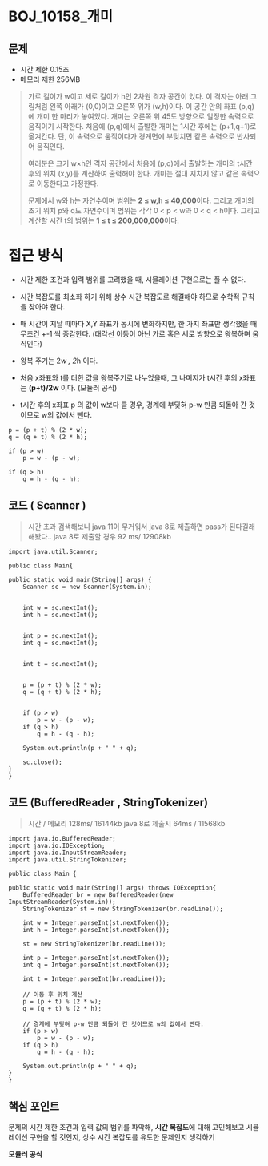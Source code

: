 # BOJ_10158_개미
## 문제

- 시간 제한  0.15초
- 메모리 제한 256MB
> 가로 길이가 w이고 세로 길이가 h인 2차원 격자 공간이 있다. 이 격자는 아래 그림처럼 왼쪽 아래가 (0,0)이고 오른쪽 위가 (w,h)이다. 이 공간 안의 좌표 (p,q)에 개미 한 마리가 놓여있다. 개미는 오른쪽 위 45도 방향으로 일정한 속력으로 움직이기 시작한다. 처음에 (p,q)에서 출발한 개미는 1시간 후에는 (p+1,q+1)로 옮겨간다. 단, 이 속력으로 움직이다가 경계면에 부딪치면 같은 속력으로 반사되어 움직인다.
> 
> 여러분은 크기 w×h인 격자 공간에서 처음에 (p,q)에서 출발하는 개미의 t시간 후의 위치 (x,y)를 계산하여 출력해야 한다. 개미는 절대 지치지 않고 같은 속력으로 이동한다고 가정한다.
>
> 문제에서 w와 h는 자연수이며 범위는 **2 ≤ w,h ≤ 40,000**이다. 그리고 개미의 초기 위치 p와 q도 자연수이며 범위는 각각 0 < p < w과 0 < q < h이다. 그리고 계산할 시간 t의 범위는 **1 ≤ t ≤ 200,000,000**이다.


# 접근 방식

- 시간 제한 조건과 입력 범위를 고려했을 때, 시뮬레이션 구현으로는 풀 수 없다.
- 시간 복잡도를 최소화 하기 위해 상수 시간 복잡도로 해결해야 하므로 수학적 규칙을 찾아야 한다.

- 매 시간이 지날 때마다 X,Y 좌표가 동시에 변화하지만, 한 가지 좌표만 생각했을 때 무조건 +-1 씩 증감한다.
(대각선 이동이 아닌 가로 혹은 세로 방향으로 왕복하며 움직인다)
- 왕복 주기는 2*w , 2*h 이다.
- 처음 x좌표와 t를 더한 값을 왕복주기로 나누었을때, 그 나머지가 t시간 후의 x좌표는 **(p+t)/2w** 이다.
   (모듈러 공식)
- t시간 후의 x좌표  p 의 값이  w보다 클 경우, 경계에 부딪혀 p-w 만큼 되돌아 간 것이므로 w의 값에서 뺀다.

```
p = (p + t) % (2 * w);
q = (q + t) % (2 * h);

if (p > w)
	p = w - (p - w);

if (q > h)
	q = h - (q - h);
```

## 코드 ( Scanner )
>   시간 초과
>   검색해보니 java 11이 무거워서 java 8로 제출하면 pass가 된다길래 해봤다..
>   java 8로 제출할 경우
>   92 ms/ 12908kb

```
import java.util.Scanner;

public class Main{

public static void main(String[] args) {
    Scanner sc = new Scanner(System.in);

    
    int w = sc.nextInt();
    int h = sc.nextInt();

   
    int p = sc.nextInt();
    int q = sc.nextInt();

    
    int t = sc.nextInt();

    
    p = (p + t) % (2 * w);
    q = (q + t) % (2 * h);

   
    if (p > w)
        p = w - (p - w);
    if (q > h)
        q = h - (q - h);
  
    System.out.println(p + " " + q);

    sc.close();
}
}
```
## 코드 (BufferedReader , StringTokenizer)
>   시간   /  메모리
>128ms/ 16144kb
> java 8로 제출시
> 64ms / 11568kb

```
import java.io.BufferedReader;
import java.io.IOException;
import java.io.InputStreamReader;
import java.util.StringTokenizer;

public class Main {

public static void main(String[] args) throws IOException{
    BufferedReader br = new BufferedReader(new InputStreamReader(System.in));
    StringTokenizer st = new StringTokenizer(br.readLine());

    int w = Integer.parseInt(st.nextToken());
    int h = Integer.parseInt(st.nextToken());

    st = new StringTokenizer(br.readLine());

    int p = Integer.parseInt(st.nextToken());
    int q = Integer.parseInt(st.nextToken());

    int t = Integer.parseInt(br.readLine());
    
    // 이동 후 위치 계산
    p = (p + t) % (2 * w);
    q = (q + t) % (2 * h);
    
    // 경계에 부딪혀 p-w 만큼 되돌아 간 것이므로 w의 값에서 뺀다. 
    if (p > w)
        p = w - (p - w);
    if (q > h)
        q = h - (q - h);

    System.out.println(p + " " + q);
}
}
```

## 핵심 포인트

문제의 시간 제한 조건과 입력 값의 범위를 파악해, **시간 복잡도**에 대해 고민해보고 시뮬레이션 구현을 할 것인지, 상수 시간 복잡도를 유도한 문제인지 생각하기

**모듈러 공식**

